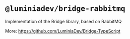 # `@luminiadev/bridge-rabbitmq`

Implementation of the Bridge library, based on RabbitMQ

More: https://github.com/LuminiaDev/Bridge-TypeScript